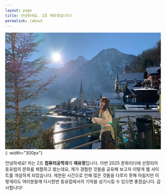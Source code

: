 ```yaml
---
layout: page
title: 안녕하세요. 2조 채유정입니다!
permalink: /about
---
```


![이미지](/assets/img/dbwjd-1.jpg "채유정-1"){: width="300px"}

안녕하세요! 저는 2조 **컴퓨터공학과**의 **채유정**입니다. 이번 2025 문화리더에 선정되어 동유럽의 문화를 체험하고 왔는데요, 제가 경험한 것들을 공유해 보고자 이렇게 웹 사이트를 개설하게 되었습니다. 제한된 시간으로 인해 많은 것들을 다루지 못해 아쉽지만 이렇게라도 여러분들께 다시한번 동유럽에서의 기억을 상기시킬 수 있으면 좋겠습니다. 감사합니다!

